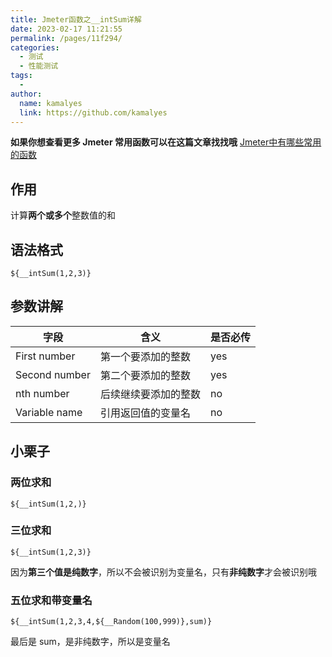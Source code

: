 ```yaml
---
title: Jmeter函数之__intSum详解
date: 2023-02-17 11:21:55
permalink: /pages/11f294/
categories:
  - 测试
  - 性能测试
tags:
  - 
author: 
  name: kamalyes
  link: https://github.com/kamalyes
---
```

**如果你想查看更多 Jmeter 常用函数可以在这篇文章找找哦**
[Jmeter中有哪些常用的函数](./01.Jmeter中有哪些常用的函数.md)

作用
--

计算**两个或多个**整数值的和

语法格式
----

```
${__intSum(1,2,3)}
```

参数讲解
----

| 字段 | 含义 | 是否必传 |
| --- | --- | --- |
| First number | 第一个要添加的整数 | yes |
| Second number |  第二个要添加的整数 | yes |
| nth number | 后续继续要添加的整数 | no |
| Variable name | 引用返回值的变量名 | no |

小栗子
---

### 两位求和

```
${__intSum(1,2,)}
```

### 三位求和

```
${__intSum(1,2,3)}
```

因为**第三个值是纯数字**，所以不会被识别为变量名，只有**非纯数字**才会被识别哦 

### 五位求和带变量名

```
${__intSum(1,2,3,4,${__Random(100,999)},sum)}
```

最后是 sum，是非纯数字，所以是变量名
